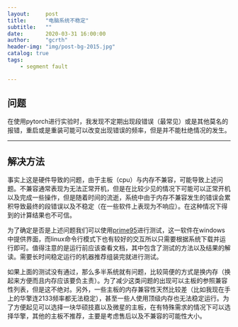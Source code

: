 ```yaml
---
layout:     post
title:      "电脑系统不稳定"
subtitle:   ""
date:       2020-03-31 16:00:00
author:     "gcrth"
header-img: "img/post-bg-2015.jpg"
catalog: true
tags:
    - segment fault

---
```


## 问题  

在使用pytorch进行实验时，我发现不定期出现段错误（最常见）或是其他莫名的报错，重启或是重装可能可以改变出现错误的频率，但是并不能杜绝情况的发生。

---

## 解决方法

事实上这是硬件导致的问题，由于主板（cpu）与内存不兼容，可能导致上述问题。不兼容通常表现为无法正常开机，但是在比较少见的情况下可能可以正常开机以及完成一些操作，但是随着时间的流逝，系统中由于内存不兼容发生的错误会累积导致最终的段错误以及不稳定（在一些软件上表现为不响应）。在这种情况下得到的计算结果也不可信。

为了确定是否是上述问题我们可以使用[prime95](https://www.mersenne.org/download/)进行测试，这一软件在windows中提供界面，而linux命令行模式下也有较好的交互所以只需要根据系统下载并运行即可。值得注意的是运行前应该查看文档，其中包含了测试的方法以及结果的解读。需要长时间稳定运行的机器推荐组装完就进行测试。

如果上面的测试没有通过，那么多半系统就有问题，比较简便的方式是换内存（换起来方便而且内存应该要负主责）。为了减少这类问题的出现可以主板的参照兼容性列表，但是这不绝对。另外，一些主板的内存兼容性天然比较差（比如我现在手上的华擎连2133频率都无法稳定），甚至一些人使用顶级内存也无法稳定运行。为了方便起见可以选择一块华硕技嘉以及微星的主板，在有特殊需求的情况下可以选择华擎，其他的主板不推荐，主要是考虑售后以及不兼容的可能性大小。
